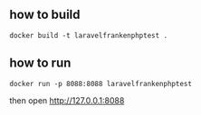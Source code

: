 ## how to build

```
docker build -t laravelfrankenphptest .
```

## how to run

```
docker run -p 8088:8088 laravelfrankenphptest
```

then open http://127.0.0.1:8088

